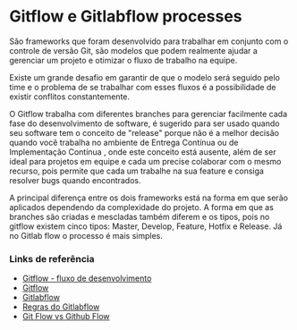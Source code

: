 # Gitflow e Gitlabflow processes #


São frameworks que foram desenvolvido para trabalhar em conjunto com o controle de versão Git, são modelos que podem realmente ajudar a gerenciar um projeto e otimizar o fluxo de trabalho na equipe. 

Existe um grande desafio em garantir de que o modelo será seguido pelo time e o problema de se trabalhar com esses fluxos é a possibilidade de existir conflitos constantemente.

O Gitflow trabalha com diferentes branches para gerenciar facilmente cada fase do desenvolvimento de software, é sugerido para ser usado quando seu software tem o conceito de "release" porque não é a melhor decisão quando você trabalha no ambiente de Entrega Contínua ou de Implementação Contínua , onde este conceito está ausente, além de ser ideal para projetos em equipe e cada um precise colaborar com o mesmo recurso, pois permite que cada um trabalhe na sua feature e consiga resolver bugs quando encontrados.  
 
A principal diferença entre os dois frameworks está na forma em que serão aplicados dependendo da complexidade do projeto. A forma em que as branches são criadas e mescladas também diferem e os tipos, pois no gitflow existem cinco tipos: Master, Develop, Feature, Hotfix e Release. Já no Gitlab flow o processo é mais simples.


### Links de referência ###

* [Gitflow - fluxo de desenvolvimento](https://imasters.com.br/gerencia-de-ti/fluxo-de-desenvolvimento-com-gitflow/?trace=1519021197) 
* [Gitflow](https://fjorgemota.com/git-flow-uma-forma-legal-de-organizar-repositorios-git/)
* [Gitlabflow](https://about.gitlab.com/2014/09/29/gitlab-flow/)
* [Regras do Gitlabflow](https://about.gitlab.com/2016/07/27/the-11-rules-of-gitlab-flow/)
* [Git Flow vs Github Flow](https://lucamezzalira.com/2014/03/10/git-flow-vs-github-flow/)
